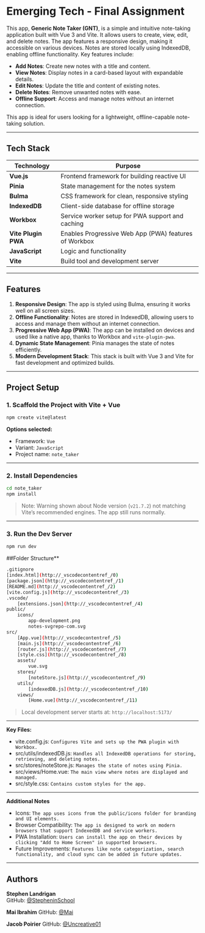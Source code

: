 # Emerging Tech - Final Assignment 

This app, **Generic Note Taker (GNT)**, is a simple and intuitive note-taking application built with Vue 3 and Vite. It allows users to create, view, edit, and delete notes. The app features a responsive design, making it accessible on various devices. Notes are stored locally using IndexedDB, enabling offline functionality. Key features include:

- **Add Notes**: Create new notes with a title and content.
- **View Notes**: Display notes in a card-based layout with expandable details.
- **Edit Notes**: Update the title and content of existing notes.
- **Delete Notes**: Remove unwanted notes with ease.
- **Offline Support**: Access and manage notes without an internet connection.

This app is ideal for users looking for a lightweight, offline-capable note-taking solution.

---

## Tech Stack

| Technology         | Purpose                                            |
|--------------------|----------------------------------------------------|
| **Vue.js**         | Frontend framework for building reactive UI        |
| **Pinia**          | State management for the notes system              |
| **Bulma**          | CSS framework for clean, responsive styling        |
| **IndexedDB**      | Client-side database for offline storage           |
| **Workbox**        | Service worker setup for PWA support and caching   |
| **Vite Plugin PWA**| Enables Progressive Web App (PWA) features of Workbox |
| **JavaScript**     | Logic and functionality                            |
| **Vite**           | Build tool and development server                 |

---

## Features

1. **Responsive Design**: The app is styled using Bulma, ensuring it works well on all screen sizes.
2. **Offline Functionality**: Notes are stored in IndexedDB, allowing users to access and manage them without an internet connection.
3. **Progressive Web App (PWA)**: The app can be installed on devices and used like a native app, thanks to Workbox and `vite-plugin-pwa`.
4. **Dynamic State Management**: Pinia manages the state of notes efficiently.
5. **Modern Development Stack**: This stack is built with Vue 3 and Vite for fast development and optimized builds.

---

## Project Setup

### 1. Scaffold the Project with Vite + Vue

```bash
npm create vite@latest
```

**Options selected:**
- Framework: `Vue`
- Variant: `JavaScript`
- Project name: `note_taker`

---

### 2. Install Dependencies

```bash
cd note_taker
npm install
```

>  Note: Warning shown about Node version (`v21.7.2`) not matching Vite’s recommended engines. The app still runs normally.

---

### 3. Run the Dev Server

```bash
npm run dev
```
##Folder Structure**
```bash
.gitignore
[index.html](http://_vscodecontentref_/0)
[package.json](http://_vscodecontentref_/1)
[README.md](http://_vscodecontentref_/2)
[vite.config.js](http://_vscodecontentref_/3)
.vscode/
    [extensions.json](http://_vscodecontentref_/4)
public/
    icons/
        app-development.png
        notes-svgrepo-com.svg
src/
    [App.vue](http://_vscodecontentref_/5)
    [main.js](http://_vscodecontentref_/6)
    [router.js](http://_vscodecontentref_/7)
    [style.css](http://_vscodecontentref_/8)
    assets/
        vue.svg
    stores/
        [noteStore.js](http://_vscodecontentref_/9)
    utils/
        [indexedDB.js](http://_vscodecontentref_/10)
    views/
        [Home.vue](http://_vscodecontentref_/11)
```

> Local development server starts at: `http://localhost:5173/`
---
**Key Files:**
- vite.config.js: `Configures Vite and sets up the PWA plugin with Workbox.`
- src/utils/indexedDB.js: `Handles all IndexedDB operations for storing, retrieving, and deleting notes.`
- src/stores/noteStore.js: `Manages the state of notes using Pinia.`
- src/views/Home.vue: `The main view where notes are displayed and managed.`
- src/style.css: `Contains custom styles for the app.`
---
**Additional Notes**
 - Icons: `The app uses icons from the public/icons folder for branding and UI elements.`
 - Browser Compatibility: `The app is designed to work on modern browsers that support IndexedDB and service workers.`
- PWA Installation: `Users can install the app on their devices by clicking "Add to Home Screen" in supported browsers.`
- Future Improvements: `Features like note categorization, search functionality, and cloud sync can be added in future updates.`
---
## Authors

**Stephen Landrigan**  
GitHub: [@StepheninSchool](https://github.com/StepheninSchool)

**Mai Ibrahim**
GitHub: [@Mai](https://github.com/W0496269)

**Jacob Poirier**
GitHub: [@Uncreative01](https://github.com/Uncreative01)

